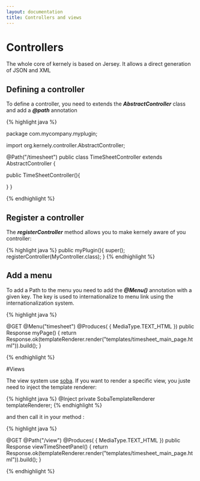 ```yaml
---
layout: documentation
title: Controllers and views
---
```



# Controllers

The whole core of kernely is based on Jersey. It allows a direct generation of JSON and XML

## Defining a controller

To define a controller, you need to extends the ___AbstractController___ class and add a ___@path___ annotation

{% highlight java %}

package com.mycompany.myplugin;

import org.kernely.controller.AbstractController;

@Path("/timesheet")
public class TimeSheetController extends AbstractController {

  public TimeSheetController(){

  }
}

{% endhighlight %}

## Register a controller

The ___registerController___ method allows you to make kernely aware of you controller:

{% highlight java %}
public myPlugin(){
  super();
  registerController(MyController.class);
}
{% endhighlight %}


## Add a menu

To add a Path to the menu you need to add the ___@Menu()___ annotation with a given key. The key is used to internationalize to menu link using the internationalization system.

{% highlight java %}

@GET
@Menu("timesheet")
@Produces( { MediaType.TEXT_HTML })
public Response myPage() {
  return Response.ok(templateRenderer.render("templates/timesheet_main_page.html")).build();
}

{% endhighlight %}


#Views

The view system use [soba](https://github.com/octalmind/soba). If you want to render a specific view, you juste need to inject the template renderer:

{% highlight java %}
@Inject
private SobaTemplateRenderer templateRenderer;
{% endhighlight %}

and then call it in your method :

{% highlight java %}

@GET
@Path("/view")
@Produces( { MediaType.TEXT_HTML })
public Response viewTimeSheetPanel() {
  return Response.ok(templateRenderer.render("templates/timesheet_main_page.html")).build();
}

{% endhighlight %}